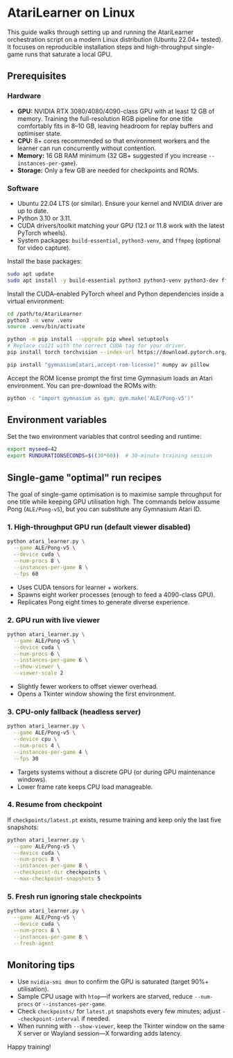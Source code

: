 # AtariLearner on Linux

This guide walks through setting up and running the AtariLearner orchestration script on a modern Linux distribution (Ubuntu 22.04+ tested).  It focuses on reproducible installation steps and high-throughput single-game runs that saturate a local GPU.

## Prerequisites

### Hardware

* **GPU:** NVIDIA RTX 3080/4080/4090-class GPU with at least 12 GB of memory.  Training the full-resolution RGB pipeline for one title comfortably fits in 8–10 GB, leaving headroom for replay buffers and optimiser state.
* **CPU:** 8+ cores recommended so that environment workers and the learner can run concurrently without contention.
* **Memory:** 16 GB RAM minimum (32 GB+ suggested if you increase `--instances-per-game`).
* **Storage:** Only a few GB are needed for checkpoints and ROMs.

### Software

* Ubuntu 22.04 LTS (or similar).  Ensure your kernel and NVIDIA driver are up to date.
* Python 3.10 or 3.11.
* CUDA drivers/toolkit matching your GPU (12.1 or 11.8 work with the latest PyTorch wheels).
* System packages: `build-essential`, `python3-venv`, and `ffmpeg` (optional for video capture).

Install the base packages:

```bash
sudo apt update
sudo apt install -y build-essential python3 python3-venv python3-dev ffmpeg
```

Install the CUDA-enabled PyTorch wheel and Python dependencies inside a virtual environment:

```bash
cd /path/to/AtariLearner
python3 -m venv .venv
source .venv/bin/activate

python -m pip install --upgrade pip wheel setuptools
# Replace cu121 with the correct CUDA tag for your driver.
pip install torch torchvision --index-url https://download.pytorch.org/whl/cu121

pip install "gymnasium[atari,accept-rom-license]" numpy av pillow
```

Accept the ROM license prompt the first time Gymnasium loads an Atari environment.  You can pre-download the ROMs with:

```bash
python -c "import gymnasium as gym; gym.make('ALE/Pong-v5')"
```

## Environment variables

Set the two environment variables that control seeding and runtime:

```bash
export myseed=42
export RUNDURATIONSECONDS=$((30*60))  # 30-minute training session
```

## Single-game "optimal" run recipes

The goal of single-game optimisation is to maximise sample throughput for one title while keeping GPU utilisation high.  The commands below assume Pong (`ALE/Pong-v5`), but you can substitute any Gymnasium Atari ID.

### 1. High-throughput GPU run (default viewer disabled)

```bash
python atari_learner.py \
  --game ALE/Pong-v5 \
  --device cuda \
  --num-procs 8 \
  --instances-per-game 8 \
  --fps 60
```

* Uses CUDA tensors for learner + workers.
* Spawns eight worker processes (enough to feed a 4090-class GPU).
* Replicates Pong eight times to generate diverse experience.

### 2. GPU run with live viewer

```bash
python atari_learner.py \
  --game ALE/Pong-v5 \
  --device cuda \
  --num-procs 6 \
  --instances-per-game 6 \
  --show-viewer \
  --viewer-scale 2
```

* Slightly fewer workers to offset viewer overhead.
* Opens a Tkinter window showing the first environment.

### 3. CPU-only fallback (headless server)

```bash
python atari_learner.py \
  --game ALE/Pong-v5 \
  --device cpu \
  --num-procs 4 \
  --instances-per-game 4 \
  --fps 30
```

* Targets systems without a discrete GPU (or during GPU maintenance windows).
* Lower frame rate keeps CPU load manageable.

### 4. Resume from checkpoint

If `checkpoints/latest.pt` exists, resume training and keep only the last five snapshots:

```bash
python atari_learner.py \
  --game ALE/Pong-v5 \
  --device cuda \
  --num-procs 8 \
  --instances-per-game 8 \
  --checkpoint-dir checkpoints \
  --max-checkpoint-snapshots 5
```

### 5. Fresh run ignoring stale checkpoints

```bash
python atari_learner.py \
  --game ALE/Pong-v5 \
  --device cuda \
  --num-procs 8 \
  --instances-per-game 8 \
  --fresh-agent
```

## Monitoring tips

* Use `nvidia-smi dmon` to confirm the GPU is saturated (target 90%+ utilisation).
* Sample CPU usage with `htop`—if workers are starved, reduce `--num-procs` or `--instances-per-game`.
* Check `checkpoints/` for `latest.pt` snapshots every few minutes; adjust `--checkpoint-interval` if needed.
* When running with `--show-viewer`, keep the Tkinter window on the same X server or Wayland session—X forwarding adds latency.

Happy training!
